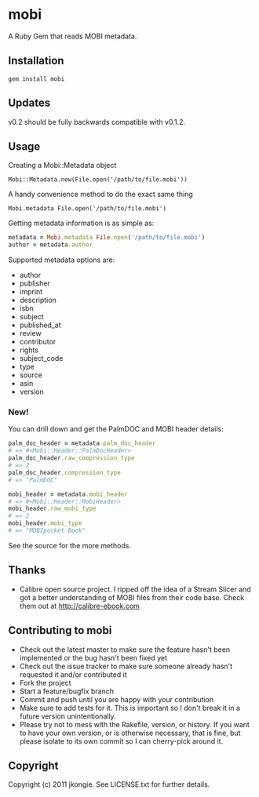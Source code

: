 # mobi

A Ruby Gem that reads MOBI metadata.

## Installation

`gem install mobi`

## Updates

v0.2 should be fully backwards compatible with v0.1.2.

## Usage

Creating a Mobi::Metadata object

`Mobi::Metadata.new(File.open('/path/to/file.mobi'))`

A handy convenience method to do the exact same thing

`Mobi.metadata File.open('/path/to/file.mobi')`

Getting metadata information is as simple as:

```ruby
metadata = Mobi.metadata File.open('/path/to/file.mobi')
author = metadata.author
```

Supported metadata options are:

* author
* publisher
* imprint
* description
* isbn
* subject
* published_at
* review
* contributor
* rights
* subject_code
* type
* source
* asin
* version

### New!

You can drill down and get the PalmDOC and MOBI header details:

```ruby
palm_doc_header = metadata.palm_doc_header
# => #<Mobi::Header::PalmDocHeader>
palm_doc_header.raw_compression_type
# => 2
palm_doc_header.compression_type
# => "PalmDOC"

mobi_header = metadata.mobi_header
# => #<Mobi::Header::MobiHeader>
mobi_header.raw_mobi_type
# => 2
mobi_header.mobi_type
# => "MOBIpocket Book"
```

See the source for the more methods.

## Thanks

* Calibre open source project. I ripped off the idea of a Stream Slicer and got a better understanding of MOBI files from their code base. Check them out at http://calibre-ebook.com

## Contributing to mobi

* Check out the latest master to make sure the feature hasn't been implemented or the bug hasn't been fixed yet
* Check out the issue tracker to make sure someone already hasn't requested it and/or contributed it
* Fork the project
* Start a feature/bugfix branch
* Commit and push until you are happy with your contribution
* Make sure to add tests for it. This is important so I don't break it in a future version unintentionally.
* Please try not to mess with the Rakefile, version, or history. If you want to have your own version, or is otherwise necessary, that is fine, but please isolate to its own commit so I can cherry-pick around it.

## Copyright

Copyright (c) 2011 jkongie. See LICENSE.txt for further details.

